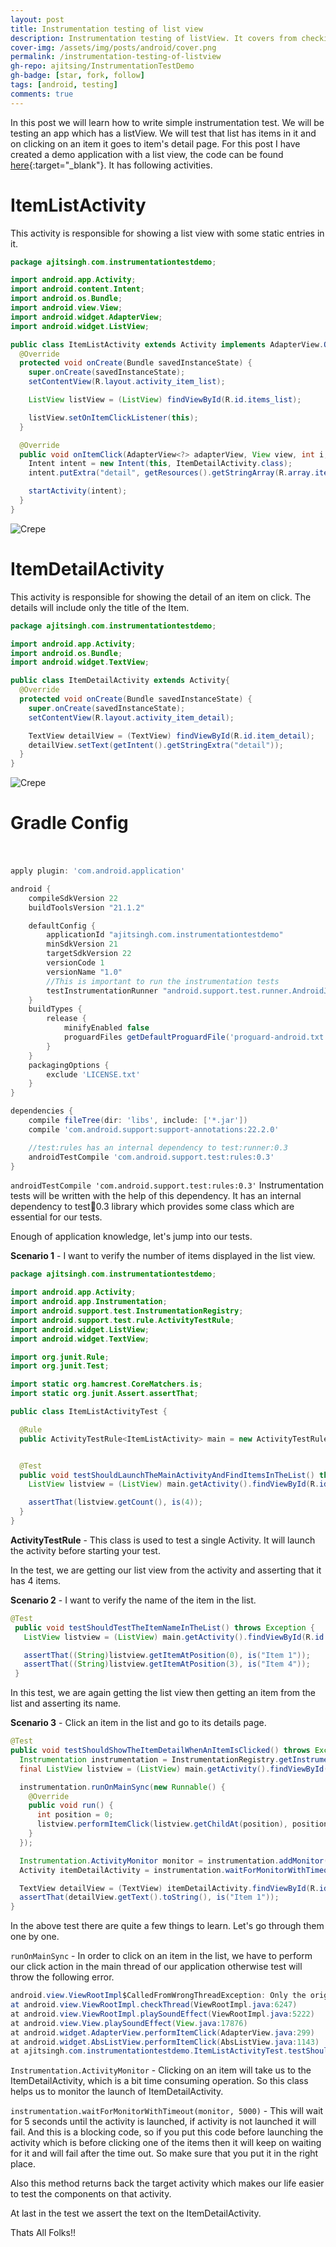 ```yaml
---
layout: post
title: Instrumentation testing of list view
description: Instrumentation testing of listView. It covers from checking the size of the list to clicking an item and viewing its details
cover-img: /assets/img/posts/android/cover.png
permalink: /instrumentation-testing-of-listview
gh-repo: ajitsing/InstrumentationTestDemo
gh-badge: [star, fork, follow]
tags: [android, testing]
comments: true
---
```


In this post we will learn how to write simple instrumentation test. We will be testing an app which has a listView. We will test that list has items in it and on clicking on an item it goes to item's detail page. For this post I have created a demo application with a list view, the code can be found [here](https://github.com/ajitsing/InstrumentationTestDemo){:target="_blank"}. It has following activities.

# ItemListActivity

This activity is responsible for showing a list view with some static entries in it.

```java
package ajitsingh.com.instrumentationtestdemo;

import android.app.Activity;
import android.content.Intent;
import android.os.Bundle;
import android.view.View;
import android.widget.AdapterView;
import android.widget.ListView;

public class ItemListActivity extends Activity implements AdapterView.OnItemClickListener {
  @Override
  protected void onCreate(Bundle savedInstanceState) {
    super.onCreate(savedInstanceState);
    setContentView(R.layout.activity_item_list);

    ListView listView = (ListView) findViewById(R.id.items_list);

    listView.setOnItemClickListener(this);
  }

  @Override
  public void onItemClick(AdapterView<?> adapterView, View view, int i, long l) {
    Intent intent = new Intent(this, ItemDetailActivity.class);
    intent.putExtra("detail", getResources().getStringArray(R.array.items)[i]);

    startActivity(intent);
  }
}
```

![Crepe](/assets/img/posts/android_instrumentation_testing/android_instrumentation_testing_1.png)

# ItemDetailActivity

This activity is responsible for showing the detail of an item on click. The details will include only the title of the Item.

```java
package ajitsingh.com.instrumentationtestdemo;

import android.app.Activity;
import android.os.Bundle;
import android.widget.TextView;

public class ItemDetailActivity extends Activity{
  @Override
  protected void onCreate(Bundle savedInstanceState) {
    super.onCreate(savedInstanceState);
    setContentView(R.layout.activity_item_detail);

    TextView detailView = (TextView) findViewById(R.id.item_detail);
    detailView.setText(getIntent().getStringExtra("detail"));
  }
}
```

![Crepe](/assets/img/posts/android_instrumentation_testing/android_instrumentation_testing_2.png)

# Gradle Config<br><br>

```groovy
apply plugin: 'com.android.application'

android {
    compileSdkVersion 22
    buildToolsVersion "21.1.2"

    defaultConfig {
        applicationId "ajitsingh.com.instrumentationtestdemo"
        minSdkVersion 21
        targetSdkVersion 22
        versionCode 1
        versionName "1.0"
        //This is important to run the instrumentation tests
        testInstrumentationRunner "android.support.test.runner.AndroidJUnitRunner"
    }
    buildTypes {
        release {
            minifyEnabled false
            proguardFiles getDefaultProguardFile('proguard-android.txt'),'proguard-rules.pro'
        }
    }
    packagingOptions {
        exclude 'LICENSE.txt'
    }
}

dependencies {
    compile fileTree(dir: 'libs', include: ['*.jar'])
    compile 'com.android.support:support-annotations:22.2.0'

    //test:rules has an internal dependency to test:runner:0.3
    androidTestCompile 'com.android.support.test:rules:0.3'
}
```

`androidTestCompile 'com.android.support.test:rules:0.3'` Instrumentation tests will be written with the help of this dependency. It has an internal dependency to test:runner:0.3 library which provides some class which are essential for our tests.

Enough of application knowledge, let's jump into our tests.

**Scenario 1** - I want to verify the number of items displayed in the list view.

```java
package ajitsingh.com.instrumentationtestdemo;

import android.app.Activity;
import android.app.Instrumentation;
import android.support.test.InstrumentationRegistry;
import android.support.test.rule.ActivityTestRule;
import android.widget.ListView;
import android.widget.TextView;

import org.junit.Rule;
import org.junit.Test;

import static org.hamcrest.CoreMatchers.is;
import static org.junit.Assert.assertThat;

public class ItemListActivityTest {

  @Rule
  public ActivityTestRule<ItemListActivity> main = new ActivityTestRule<ItemListActivity>(ItemListActivity.class);


  @Test
  public void testShouldLaunchTheMainActivityAndFindItemsInTheList() throws Exception {
    ListView listview = (ListView) main.getActivity().findViewById(R.id.items_list);

    assertThat(listview.getCount(), is(4));
  }
}
```

**ActivityTestRule** - This class is used to test a single Activity. It will launch the activity before starting your test.

In the test, we are getting our list view from the activity and asserting that it has 4 items.

**Scenario 2** - I want to verify the name of the item in the list.

```java
@Test
 public void testShouldTestTheItemNameInTheList() throws Exception {
   ListView listview = (ListView) main.getActivity().findViewById(R.id.items_list);

   assertThat((String)listview.getItemAtPosition(0), is("Item 1"));
   assertThat((String)listview.getItemAtPosition(3), is("Item 4"));
 }
```

In this test, we are again getting the list view then getting an item from the list and asserting its name.

**Scenario 3** - Click an item in the list and go to its details page.

```java
@Test
public void testShouldShowTheItemDetailWhenAnItemIsClicked() throws Exception {
  Instrumentation instrumentation = InstrumentationRegistry.getInstrumentation();
  final ListView listview = (ListView) main.getActivity().findViewById(R.id.items_list);

  instrumentation.runOnMainSync(new Runnable() {
    @Override
    public void run() {
      int position = 0;
      listview.performItemClick(listview.getChildAt(position), position, listview.getAdapter().getItemId(position));
    }
  });

  Instrumentation.ActivityMonitor monitor = instrumentation.addMonitor(ItemDetailActivity.class.getName(), null, false);
  Activity itemDetailActivity = instrumentation.waitForMonitorWithTimeout(monitor, 5000);

  TextView detailView = (TextView) itemDetailActivity.findViewById(R.id.item_detail);
  assertThat(detailView.getText().toString(), is("Item 1"));
}
```

In the above test there are quite a few things to learn. Let's go through them one by one.

`runOnMainSync` - In order to click on an item in the list, we have to perform our click action in the main thread of our application otherwise test will throw the following error.

```java
android.view.ViewRootImpl$CalledFromWrongThreadException: Only the original thread that created a view hierarchy can touch its views.
at android.view.ViewRootImpl.checkThread(ViewRootImpl.java:6247)
at android.view.ViewRootImpl.playSoundEffect(ViewRootImpl.java:5222)
at android.view.View.playSoundEffect(View.java:17876)
at android.widget.AdapterView.performItemClick(AdapterView.java:299)
at android.widget.AbsListView.performItemClick(AbsListView.java:1143)
at ajitsingh.com.instrumentationtestdemo.ItemListActivityTest.testShouldShowTheItemDetailWhenAnItemIsClicked
```

`Instrumentation.ActivityMonitor` - Clicking on an item will take us to the ItemDetailActivity, which is a bit time consuming operation. So this class helps us to monitor the launch of ItemDetailActivity.

`instrumentation.waitForMonitorWithTimeout(monitor, 5000)` - This will wait for 5 seconds until the activity is launched, if activity is not launched it will fail. And this is a blocking code, so if you put this code before launching the activity which is before clicking one of the items then it will keep on waiting for it and will fail after the time out. So make sure that you put it in the right place.

Also this method returns back the target activity which makes our life easier to test the components on that activity.

At last in the test we assert the text on the ItemDetailActivity.

Thats All Folks!!



